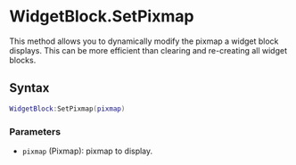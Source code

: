 # WidgetBlock.SetPixmap

This method allows you to dynamically modify the pixmap a widget block displays. This can be more efficient than clearing and re-creating all widget blocks.

## Syntax

```lua
WidgetBlock:SetPixmap(pixmap)
```

### Parameters

- `pixmap` (Pixmap): pixmap to display.